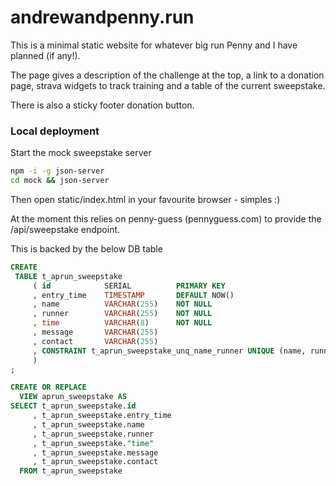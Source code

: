 # andrewandpenny.run

This is a minimal static website for whatever big run Penny and I have planned (if any!).

The page gives a description of the challenge at the top, a link to a donation page, strava
widgets to track training and a table of the current sweepstake.

There is also a sticky footer donation button.

### Local deployment

Start the mock sweepstake server
```bash
npm -i -g json-server
cd mock && json-server
```

Then open static/index.html in your favourite browser - simples :)

At the moment this relies on penny-guess (pennyguess.com) to provide the /api/sweepstake endpoint.

This is backed by the below DB table
```sql
CREATE
 TABLE t_aprun_sweepstake
     ( id            SERIAL          PRIMARY KEY
     , entry_time    TIMESTAMP       DEFAULT NOW()
     , name          VARCHAR(255)    NOT NULL
     , runner        VARCHAR(255)    NOT NULL
     , time          VARCHAR(8)      NOT NULL
     , message       VARCHAR(255)
     , contact       VARCHAR(255)
     , CONSTRAINT t_aprun_sweepstake_unq_name_runner UNIQUE (name, runner)
     )
;

CREATE OR REPLACE
  VIEW aprun_sweepstake AS
SELECT t_aprun_sweepstake.id
     , t_aprun_sweepstake.entry_time
     , t_aprun_sweepstake.name
     , t_aprun_sweepstake.runner
     , t_aprun_sweepstake."time"
     , t_aprun_sweepstake.message
     , t_aprun_sweepstake.contact
  FROM t_aprun_sweepstake
```